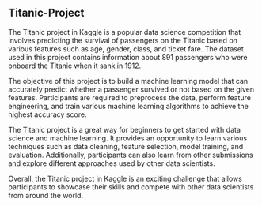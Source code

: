 ## Titanic-Project

The Titanic project in Kaggle is a popular data science competition that involves predicting the survival of passengers on the Titanic based on various features such as age, gender, class, and ticket fare. The dataset used in this project contains information about 891 passengers who were onboard the Titanic when it sank in 1912.

The objective of this project is to build a machine learning model that can accurately predict whether a passenger survived or not based on the given features. Participants are required to preprocess the data, perform feature engineering, and train various machine learning algorithms to achieve the highest accuracy score.

The Titanic project is a great way for beginners to get started with data science and machine learning. It provides an opportunity to learn various techniques such as data cleaning, feature selection, model training, and evaluation. Additionally, participants can also learn from other submissions and explore different approaches used by other data scientists.

Overall, the Titanic project in Kaggle is an exciting challenge that allows participants to showcase their skills and compete with other data scientists from around the world.

